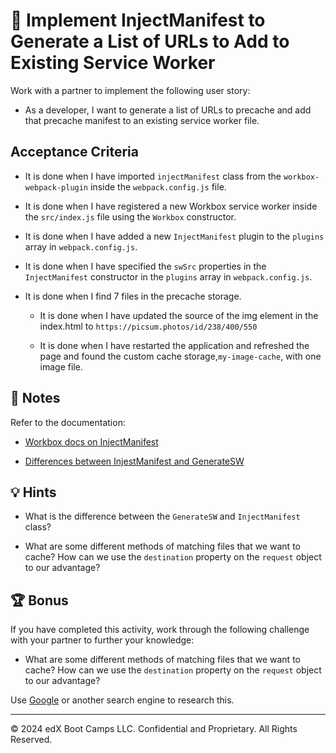 # 📖 Implement InjectManifest to Generate a List of URLs to Add to Existing Service Worker

Work with a partner to implement the following user story:

* As a developer, I want to generate a list of URLs to precache and add that precache manifest to an existing service worker file.

## Acceptance Criteria

* It is done when I have imported `injectManifest` class from the `workbox-webpack-plugin` inside the `webpack.config.js` file.

* It is done when I have registered a new Workbox service worker inside the `src/index.js` file using the `Workbox` constructor.

* It is done when I have added a new `InjectManifest` plugin to the `plugins` array in `webpack.config.js`.

* It is done when I have specified the `swSrc` properties in the `InjectManifest` constructor in the `plugins` array in `webpack.config.js`.

* It is done when I find 7 files in the precache storage.

  * It is done when I have updated the source of the img element in the index.html to `https://picsum.photos/id/238/400/550`

  * It is done when I have restarted the application and refreshed the page and found the custom cache storage,`my-image-cache`, with one image file.

## 📝 Notes

Refer to the documentation:

* [Workbox docs on InjectManifest](https://developer.chrome.com/docs/workbox/modules/workbox-webpack-plugin/#injectmanifest-plugin)

* [Differences between InjestManifest and GenerateSW](https://developer.chrome.com/docs/workbox/the-ways-of-workbox/#generatesw-vs-injectmanifest )

## 💡 Hints

* What is the difference between the `GenerateSW` and `InjectManifest` class?

* What are some different methods of matching files that we want to cache? How can we use the `destination` property on the `request` object to our advantage?

## 🏆 Bonus

If you have completed this activity, work through the following challenge with your partner to further your knowledge:

* What are some different methods of matching files that we want to cache? How can we use the `destination` property on the `request` object to our advantage?

Use [Google](https://www.google.com) or another search engine to research this.

---
© 2024 edX Boot Camps LLC. Confidential and Proprietary. All Rights Reserved.
